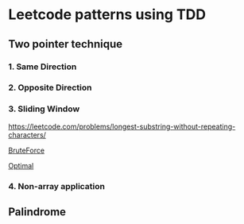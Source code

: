 # Leetcode patterns using TDD

## Two pointer technique
### 1. Same Direction
### 2. Opposite Direction
### 3. Sliding Window
https://leetcode.com/problems/longest-substring-without-repeating-characters/

[BruteForce](application/src/main/java/arraysStrings/slidingWindow/longestSubstringWithoutRepeatingCharacters3/bruteForce/BruteForce.java)

[Optimal](application/src/main/java/arraysStrings/slidingWindow/longestSubstringWithoutRepeatingCharacters3/optimal/Optimal.java)
### 4. Non-array application
## Palindrome



